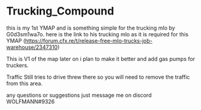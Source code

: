 # Trucking_Compound
this is my 1st YMAP and is something simple for the trucking mlo by G0d3sm1wa7o.  here is the link to his trucking mlo as it is required for this YMAP (https://forum.cfx.re/t/release-free-mlo-trucks-job-warehouse/2347310)

This is V1 of the map later on i plan to make it better and add gas pumps for truckers.

Traffic Still tries to drive threw there so you will need to remove the traffic from this area.

any questions or suggestions just message me on discord WOLFMANN#9326
